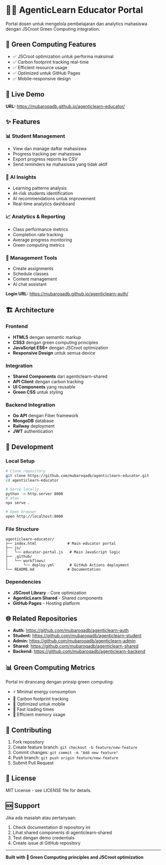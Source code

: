 # 👨‍🏫 AgenticLearn Educator Portal

Portal dosen untuk mengelola pembelajaran dan analytics mahasiswa dengan JSCroot Green Computing integration.

## 🌱 Green Computing Features

- ✅ JSCroot optimization untuk performa maksimal
- ✅ Carbon footprint tracking real-time
- ✅ Efficient resource usage
- ✅ Optimized untuk GitHub Pages
- ✅ Mobile-responsive design

## 🚀 Live Demo

**URL:** https://mubaroqadb.github.io/agenticlearn-educator/

## ✨ Features

### 📊 Student Management
- View dan manage daftar mahasiswa
- Progress tracking per mahasiswa
- Export progress reports ke CSV
- Send reminders ke mahasiswa yang tidak aktif

### 🤖 AI Insights
- Learning patterns analysis
- At-risk students identification
- AI recommendations untuk improvement
- Real-time analytics dashboard

### 📈 Analytics & Reporting
- Class performance metrics
- Completion rate tracking
- Average progress monitoring
- Green computing metrics

### 🔧 Management Tools
- Create assignments
- Schedule classes
- Content management
- AI chat assistant


**Login URL:** https://mubaroqadb.github.io/agenticlearn-auth/

## 🏗️ Architecture

### Frontend
- **HTML5** dengan semantic markup
- **CSS3** dengan green computing principles
- **JavaScript ES6+** dengan JSCroot optimization
- **Responsive Design** untuk semua device

### Integration
- **Shared Components** dari agenticlearn-shared
- **API Client** dengan carbon tracking
- **UI Components** yang reusable
- **Green CSS** untuk styling

### Backend Integration
- **Go API** dengan Fiber framework
- **MongoDB** database
- **Railway** deployment
- **JWT** authentication

## 🔧 Development

### Local Setup
```bash
# Clone repository
git clone https://github.com/mubaroqadb/agenticlearn-educator.git
cd agenticlearn-educator

# Serve locally
python -m http.server 8000
# atau
npx serve .

# Open browser
open http://localhost:8000
```

### File Structure
```
agenticlearn-educator/
├── index.html              # Main educator portal
├── js/
│   └── educator-portal.js   # Main JavaScript logic
├── .github/
│   └── workflows/
│       └── deploy.yml       # GitHub Actions deployment
└── README.md               # Documentation
```

### Dependencies
- **JSCroot Library** - Core optimization
- **AgenticLearn Shared** - Shared components
- **GitHub Pages** - Hosting platform

## 🌐 Related Repositories

- **Auth:** https://github.com/mubaroqadb/agenticlearn-auth
- **Student:** https://github.com/mubaroqadb/agenticlearn-student
- **Admin:** https://github.com/mubaroqadb/agenticlearn-admin
- **Shared:** https://github.com/mubaroqadb/agenticlearn-shared
- **Backend:** https://github.com/mubaroqadb/agenticlearn-backend

## 📊 Green Computing Metrics

Portal ini dirancang dengan prinsip green computing:
- ⚡ Minimal energy consumption
- 🌱 Carbon footprint tracking
- 📱 Optimized untuk mobile
- 🚀 Fast loading times
- 💾 Efficient memory usage

## 🤝 Contributing

1. Fork repository
2. Create feature branch: `git checkout -b feature/new-feature`
3. Commit changes: `git commit -m "Add new feature"`
4. Push branch: `git push origin feature/new-feature`
5. Submit Pull Request

## 📄 License

MIT License - see LICENSE file for details.

## 🆘 Support

Jika ada masalah atau pertanyaan:
1. Check documentation di repository ini
2. Lihat shared components di agenticlearn-shared
3. Test dengan demo credentials
4. Create issue di GitHub repository

---

**Built with 🌱 Green Computing principles and JSCroot optimization**
